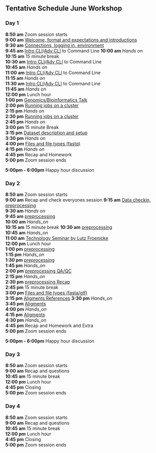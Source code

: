 ## Tentative Schedule June Workshop

### Day 1

**8:50 am**  Zoom session starts    
**9:00 am**  [Welcome, format and expectations and introductions](welcome)    
**9:30 am**  [Connections, logging in, environment](../prerequisites/cli/logging-in)  
**9:45 am**  [Intro CLI](../prerequisites/cli/command-line-intro)/[Adv CLI](../prerequisites/cli/advanced-command-line) to Command Line
**10:00 am**   _Hands on_   
**10:15 am**  15 minute break  
**10:30 am**  [Intro CLI](../prerequisites/cli/command-line-intro)/[Adv CLI](../prerequisites/cli/advanced-command-line) to Command Line    
**10:45 am**   _Hands on_   
**11:00 am**  [Intro CLI](../prerequisites/cli/command-line-intro)/[Adv CLI](../prerequisites/cli/advanced-command-line) to Command Line    
**11:15 am**   _Hands on_     
**11:30 am**  [Intro CLI](../prerequisites/cli/command-line-intro)/[Adv CLI](../prerequisites/cli/advanced-command-line) to Command Line    
**11:45 am**   _Hands on_     
**12:00 pm** Lunch hour       
**1:00 pm**  [Genomics/Bioinformatics Talk](https://raw.githubusercontent.com/ucdavis-bioinformatics-training/ucdavis-bioinformatics-training.presentations/master/genomics/Genomics_a_perspective_May_2020.pdf)  
**2:00 pm**    [Running jobs on a cluster](../prerequisites/cli/cluster)    
**2:15 pm**     _Hands on_  
**2:30 pm**    [Running jobs on a cluster](../prerequisites/cli/cluster)    
**2:45 pm**     _Hands on_   
**3:00 pm**     15 minute Break    
**3:15 pm**   [Dataset description and setup](../data_reduction/project_setup)   
**3:30 pm**     _Hands on_    
**4:00 pm**   [Files and file types (fastq)](../data_reduction/filetypes)    
**4:15 pm**   _Hands on_          
**4:45 pm**  Recap and Homework       
**5:00 pm**  Zoom session ends        

**5:00pm - 6:00pm** Happy hour discussion  

### Day 2

**8:50 am**  Zoom session starts  
**9:00 am** Recap and check everyones session
**9:15 am** [Data checkin, preprocessing](../data_reduction/preproc_htstream)     
**9:30 am**   _Hands on_          
**9:45 am**     [preprocessing](../data_reduction/preproc_htstream)    
**10:00 am**    _Hands_on_    
**10:15 am**   15 minute break
**10:30 am**    [preprocessing](../data_reduction/preproc_htstream)      
**10:45 am**    _Hands_on_     
**11:00 am**     [Technology Seminar by Lutz Froenicke]()  
**12:00 pm** Lunch hour      
**1:00 pm**    [preprocessing](../data_reduction/preproc_htstream)      
**1:15 pm**    _Hands_on_     
**1:30 pm**    [preprocessing](../data_reduction/preproc_htstream)      
**1:45 pm**    _Hands_on_     
**2:00 pm**    [preprocessing QA/QC](../data_reduction/preproc_htstream)      
**2:15 pm**    _Hands_on_     
**2:30 pm**     [preprocessing Recap](../data_reduction/preproc_htstream)      
**2:45 pm**  15 minute break   
**3:00 pm**   [Files and file types (fasta/gtf)](../data_reduction/filetypes)     
**3:15 pm**  [Aligments References](../data_reduction/alignment)
**3:30 pm**    _Hands_on_     
**3:45 pm**  [Aligments](../data_reduction/alignment)   
**4:00 pm**    _Hands_on_     
**4:15 pm**  [Aligments](../data_reduction/alignment)    
**4:30 pm**    _Hands_on_     
**4:45 pm**  Recap and Homework and Extra    
**5:00 pm**  Zoom session ends   

**5:00pm - 6:00pm** Happy hour discussion  

### Day 3

**8:50 am**  Zoom session starts  
**9:00 am** Recap and questions  
**10:45 am**   15 minute break  
**12:00 pm** Lunch hour    
**4:45 pm** Closing  
**5:00  pm**  Zoom session ends  

### Day 4

**8:50 am**  Zoom session starts  
**9:00 am** Recap and questions  
**10:45 am**   15 minute break  
**12:00 pm** Lunch hour    
**4:45 pm** Closing  
**5:00 pm**  Zoom session ends  
